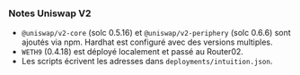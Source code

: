 ### Notes Uniswap V2
- `@uniswap/v2-core` (solc 0.5.16) et `@uniswap/v2-periphery` (solc 0.6.6) sont ajoutés via npm. Hardhat est configuré avec des versions multiples.
- `WETH9` (0.4.18) est déployé localement et passé au Router02.
- Les scripts écrivent les adresses dans `deployments/intuition.json`.
